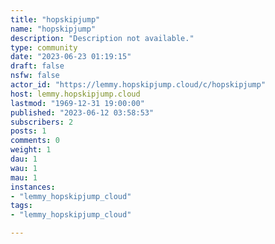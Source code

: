 ```yaml
---
title: "hopskipjump" 
name: "hopskipjump"
description: "Description not available."
type: community
date: "2023-06-23 01:19:15"
draft: false
nsfw: false
actor_id: "https://lemmy.hopskipjump.cloud/c/hopskipjump"
host: lemmy.hopskipjump.cloud
lastmod: "1969-12-31 19:00:00"
published: "2023-06-12 03:58:53"
subscribers: 2
posts: 1
comments: 0
weight: 1
dau: 1
wau: 1
mau: 1
instances:
- "lemmy_hopskipjump_cloud"
tags: 
- "lemmy_hopskipjump_cloud"

---
```

